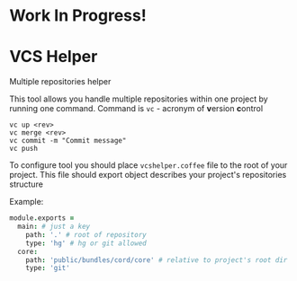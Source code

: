 # Work In Progress!

# VCS Helper
Multiple repositories helper

This tool allows you handle multiple repositories within one project by running one command.
Command is `vc` - acronym of **v**ersion **c**ontrol

```
vc up <rev>
vc merge <rev>
vc commit -m "Commit message"
vc push
```

To configure tool you should place `vcshelper.coffee` file to the root of your project. This file
should export object describes your project's repositories structure

Example:
```coffee
module.exports = 
  main: # just a key
    path: '.' # root of repository
    type: 'hg' # hg or git allowed
  core:
    path: 'public/bundles/cord/core' # relative to project's root dir
    type: 'git'
```
